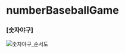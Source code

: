 # numberBaseballGame

### [숫자야구]
![숫자야구_순서도](https://user-images.githubusercontent.com/68860983/112813686-7454dc00-90b9-11eb-9e90-7651bb6aef72.png)

